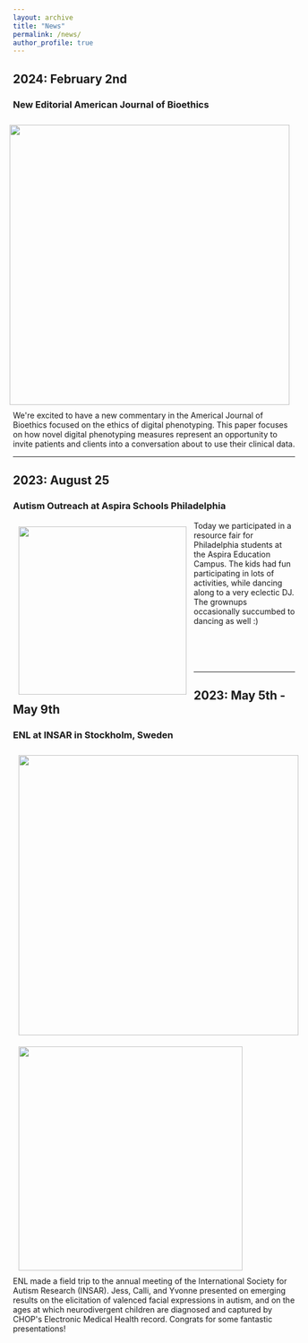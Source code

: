 ```yaml
---
layout: archive
title: "News"
permalink: /news/
author_profile: true
---
```

  
## 2024: February 2nd
### New Editorial American Journal of Bioethics
<img align="right" src="kkq_herrington_storch_ajb_banner.png" width="500 px" style="padding: 10px">
We're excited to have a new commentary in the Americal Journal of Bioethics focused on the ethics of digital phenotyping.  This paper focuses on how novel digital phenotyping measures represent an opportunity to invite patients and clients into a conversation about to use their clinical data.
<br>
<hr>

## 2023: August 25
### Autism Outreach at Aspira Schools Philadelphia
<img align="left" src="20230825_aspire_front.jpg" width="300 px" style="padding: 10px">
Today we participated in a resource fair for Philadelphia students at the Aspira Education Campus.  The kids had fun participating in lots of activities, while dancing along to a very eclectic DJ.  The grownups occasionally succumbed to dancing as well :)
<br><br><br><br><br>
<hr>

## 2023: May 5th - May 9th
### ENL at INSAR in Stockholm, Sweden
<img align="center" src="stockholm_montage.png" width="500 px" style="padding: 10px">
<img align="center" src="stockholm_montage_casey_jess.png" width="400 px" style="padding: 10px">
<br>
ENL made a field trip to the annual meeting of the International Society for Autism Research (INSAR).  Jess, Calli, and Yvonne presented on emerging results on the elicitation of valenced facial expressions in autism, and on the ages at which neurodivergent children are diagnosed and captured by CHOP's Electronic Medical Health record.  Congrats for some fantastic presentations!
<br>
